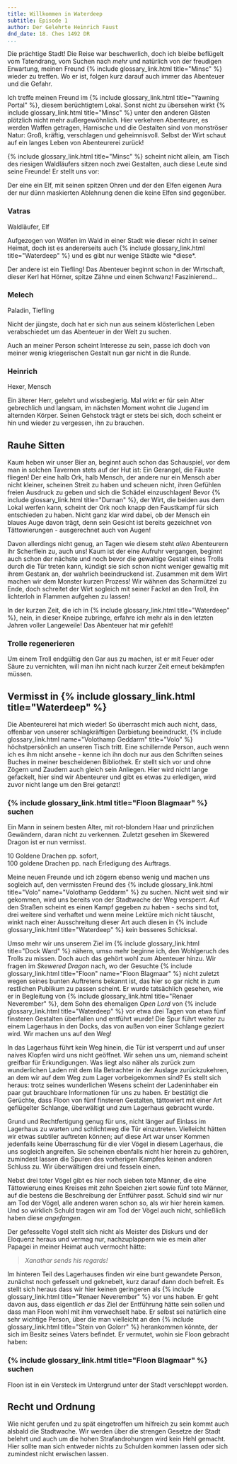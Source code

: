 ```yaml
---
title: Willkommen in Waterdeep
subtitle: Episode 1
author: Der Gelehrte Heinrich Faust
dnd_date: 18. Ches 1492 DR
...
```


Die prächtige Stadt! Die Reise war beschwerlich, doch ich bleibe beflügelt vom
Tatendrang, vom Suchen nach *mehr* und natürlich von der freudigen Erwartung,
meinen Freund {% include glossary_link.html title="Minsc" %} wieder zu
treffen. Wo er ist, folgen kurz darauf auch immer das Abenteuer und die
Gefahr.

Ich treffe meinen Freund im {% include glossary_link.html title="Yawning Portal"
%}, diesem berüchtigtem Lokal. Sonst nicht zu übersehen wirkt {% include glossary_link.html title="Minsc" %}
unter den anderen Gästen plötzlich nicht mehr außergewöhnlich. Hier verkehren
Abenteurer, es werden Waffen getragen, Harnische und die Gestalten sind von
monströser Natur: Groß, kräftig, verschlagen und geheimnisvoll. Selbst der
Wirt schaut auf ein langes Leben von Abenteurerei zurück!

<!-- more -->

{% include glossary_link.html title="Minsc" %} scheint nicht allein, am Tisch des riesigen Waldläufers sitzen noch zwei
Gestalten, auch diese Leute sind seine Freunde! Er stellt uns vor:

Der eine ein Elf, mit seinen spitzen Ohren und der den Elfen eigenen Aura der
nur dünn maskierten Ablehnung denen die keine Elfen sind gegenüber.

<div class="infobox char">
<h3>Vatras</h3>
<p class="class">Waldläufer, Elf</p>
<p>Aufgezogen von Wölfen im Wald in einer Stadt wie dieser nicht in seiner
Heimat, doch ist es andererseits auch {% include glossary_link.html title="Waterdeep" %} und es gibt nur wenige Städte
wie *diese*.</p>
</div>

Der andere ist ein Tiefling! Das Abenteuer beginnt schon in der Wirtschaft,
dieser Kerl hat Hörner, spitze Zähne und einen Schwanz! Faszinierend...

<div class="infobox char">
<h3>Melech</h3>
<p class="class">Paladin, Tiefling</p>
<p>Nicht der jüngste, doch hat er sich nun aus seinem klösterlichen Leben
verabschiedet um das Abenteuer in der Welt zu suchen.</p>
</div>

Auch an meiner Person scheint Interesse zu sein, passe ich doch von meiner
wenig kriegerischen Gestalt nun gar nicht in die Runde.

<div class="infobox char">
<h3>Heinrich</h3>
<p class="class">Hexer, Mensch</p>
<p>Ein älterer Herr, gelehrt und wissbegierig. Mal wirkt er für sein Alter
gebrechlich und langsam, im nächsten Moment wohnt die Jugend im alternden
Körper. Seinen Gehstock trägt er stets bei sich, doch scheint er hin und wieder
zu vergessen, ihn zu brauchen.</p>
</div>

## Rauhe Sitten

Kaum heben wir unser Bier an, beginnt auch schon das Schauspiel, vor dem man
in solchen Tavernen stets auf der Hut ist: Ein Gerangel, die Fäuste fliegen!
Der eine halb Ork, halb Mensch, der andere nur ein Mensch aber nicht kleiner,
scheinen Streit zu haben und scheuen nicht, ihren Gefühlen freien Ausdruck zu
geben und sich die Schädel einzuschlagen! Bevor {% include glossary_link.html
title="Durnan" %}, der Wirt, die beiden aus dem Lokal werfen kann, scheint der
Ork noch knapp den Faustkampf für sich entschieden zu haben. Nicht ganz klar
wird dabei, ob der Mensch ein blaues Auge davon trägt, denn sein Gesicht ist
bereits gezeichnet von Tättowierungen - ausgerechnet auch von Augen!

Davon allerdings nicht genug, an Tagen wie diesem steht *allen* Abenteurern
ihr Scherflein zu, auch uns! Kaum ist der eine Aufruhr vergangen, beginnt
auch schon der nächste und noch bevor die gewaltige Gestalt eines Trolls
durch die Tür treten kann, kündigt sie sich schon nicht weniger gewaltig mit
ihrem Gestank an, der wahrlich beeindruckend ist. Zusammen mit dem Wirt
machen wir dem Monster kurzen Prozess! Wir wähnen das Scharmützel zu Ende,
doch schreitet der Wirt sogleich mit seiner Fackel an den Troll, ihn
lichterloh in Flammen aufgehen zu lassen!

In der kurzen Zeit, die ich in {% include glossary_link.html title="Waterdeep" %}, nein, in dieser Kneipe zubringe,
erfahre ich mehr als in den letzten Jahren voller Langeweile! Das Abenteuer
hat mir gefehlt!

<div class="infobox hint">
<h3>Trolle regenerieren</h3>
<p>Um einem Troll endgültig den Gar aus zu machen, ist er mit Feuer oder Säure
zu vernichten, will man ihn nicht nach kurzer Zeit erneut bekämpfen müssen.</p>
</div>

## Vermisst in {% include glossary_link.html title="Waterdeep" %}

Die Abenteurerei hat mich wieder! So überrascht mich auch nicht, dass,
offenbar von unserer schlagkräftigen Darbietung beeindruckt, {% include
glossary_link.html name="Volothamp Geddarm" title="Volo" %} höchstpersönlich an
unseren Tisch tritt. Eine schillernde Person, auch wenn ich es ihm nicht
ansehe - kenne ich ihn doch nur aus den Schriften seines Buches in meiner
bescheidenen Bibliothek. Er stellt sich vor und ohne Zögern und Zaudern auch
gleich sein Anliegen. Hier wird nicht lange gefackelt, hier sind wir
Abenteurer und gibt es etwas zu erledigen, wird zuvor nicht lange um den Brei
getanzt!

<div class="infobox quest">
<h3>{% include glossary_link.html title="Floon Blagmaar" %} suchen</h3>

<p>Ein Mann in seinem besten Alter, mit rot-blondem Haar und prinzlichen
Gewändern, daran nicht zu verkennen. Zuletzt gesehen im Skewered Dragon ist
er nun vermisst.</p>

<p class="reward">10 Goldene Drachen pp. sofort,<br />100 goldene Drachen pp.
nach Erledigung des Auftrags.</p>
</div>

Meine neuen Freunde und ich zögern ebenso wenig und machen uns sogleich auf,
den vermissten Freund des {% include glossary_link.html title="Volo" name="Volothamp Geddarm" %} zu suchen. Nicht weit sind wir gekommen, wird
uns bereits von der Stadtwache der Weg versperrt. Auf den Straßen scheint es
einen Kampf gegeben zu haben - sechs sind tot, drei weitere sind verhaftet
und wenn meine Lektüre mich nicht täuscht, winkt nach einer Ausschreitung
dieser Art auch diesen in {% include glossary_link.html title="Waterdeep" %} kein besseres Schicksal.

Umso mehr wir uns unserem Ziel im {% include glossary_link.html
title="Dock Ward" %} nähern, umso mehr beginne ich, den Wohlgeruch des Trolls zu
missen.
Doch auch das gehört wohl zum Abenteuer hinzu. Wir fragen im *Skewered Dragon*
nach, wo der Gesuchte {% include glossary_link.html title="Floon" name="Floon Blagmaar" %}
nicht zuletzt wegen seines bunten Auftretens bekannt ist, das
hier so gar nicht in zum restlichen Publikum zu passen scheint. Er wurde
tatsächlich gesehen, wie er in Begleitung von {% include glossary_link.html
title="Renaer Neverember" %}, dem Sohn des ehemaligen *Open Lord* von
{% include glossary_link.html title="Waterdeep" %} vor etwa drei Tagen von etwa fünf finsteren Gestalten überfallen und
entführt wurde! Die Spur führt weiter zu einem Lagerhaus in den Docks, das von
außen von einer Schlange geziert wird. Wir machen uns auf den Weg!

In das Lagerhaus führt kein Weg hinein, die Tür ist versperrt und auf unser
naives Klopfen wird uns nicht geöffnet. Wir sehen uns um, niemand scheint
greifbar für Erkundigungen. Was liegt also näher als zurück zum wunderlichen
Laden mit dem lila Betrachter in der Auslage zurückzukehren, an dem wir auf
dem Weg zum Lager vorbeigekommen sind? Es stellt sich heraus: trotz seines
wunderlichen Wesens scheint der Ladeninhaber ein paar gut brauchbare
Informationen für uns zu haben. Er bestätigt die Gerüchte, dass Floon von
fünf finsteren Gestalten, tättowiert mit einer Art geflügelter Schlange,
überwältigt und zum Lagerhaus gebracht wurde.

Grund und Rechtfertigung genug für uns, nicht länger auf Einlass im Lagerhaus
zu warten und schlichtweg die Tür einzutreten. Vielleicht hätten wir etwas
subtiler auftreten können; auf diese Art war unser Kommen jedenfalls keine
Überraschung für die vier Vögel in diesem Lagerhaus, die uns sogleich
angreifen. Sie scheinen ebenfalls nicht hier herein zu gehören, zumindest
lassen die Spuren des vorherigen Kampfes keinen anderen Schluss zu. Wir
überwältigen drei und fesseln einen.

Nebst drei toter Vögel gibt es hier noch sieben tote Männer, die eine
Tättowierung eines Kreises mit zehn Speichen ziert sowie fünf tote Männer, auf
die bestens die Beschreibung der Entführer passt. Schuld sind wir nur am Tod
der Vögel, alle anderen waren schon so, als wir hier herein kamen. Und so
wirklich Schuld tragen wir am Tod der Vögel auch nicht, schließlich haben diese
*angefangen*.

Der gefesselte Vogel stellt sich nicht als Meister des Diskurs und der
Eloquenz heraus und vermag nur, nachzuplappern wie es mein alter Papagei in
meiner Heimat auch vermocht hätte:

> *Xanathar sends his regards!*

Im hinteren Teil des Lagerhauses finden wir eine bunt gewandete Person,
zunächst noch gefesselt und geknebelt, kurz darauf dann doch befreit. Es
stellt sich heraus dass wir hier keinen geringeren als {% include glossary_link.html title="Renaer Neverember" %} vor
uns haben. Er geht davon aus, dass eigentlich *er* das Ziel der Entführung
hätte sein sollen und dass man Floon wohl mit ihm verwechselt habe. Er selbst
sei natürlich eine sehr wichtige Person, über die man vielleicht an den {%
include glossary_link.html title="Stein von Golorr" %} herankommen könnte, der
sich im Besitz seines Vaters befindet. Er vermutet, wohin sie Floon gebracht
haben:


<div class="infobox hint">
<h3>{% include glossary_link.html title="Floon Blagmaar" %} suchen</h3>

<p>Floon ist in ein Versteck im Untergrund unter der Stadt verschleppt
worden.</p>

</div>

## Recht und Ordnung

Wie nicht gerufen und zu spät eingetroffen um hilfreich zu sein kommt auch
alsbald die Stadtwache. Wir werden über die strengen Gesetze der Stadt
belehrt und auch um die hohen Strafandrohungen wird kein Hehl gemacht. Hier
sollte man sich entweder nichts zu Schulden kommen lassen oder sich zumindest
nicht erwischen lassen.
